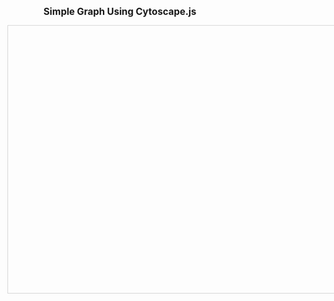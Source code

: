 <!DOCTYPE html>
<html>
<head>
  <title>Cytoscape.js Example</title>
  <script src="https://unpkg.com/cytoscape@3.26.0/dist/cytoscape.min.js"></script>
  <style>
    #cy {
      width: 800px;
      height: 600px;
      border: 1px solid #ccc;
      display: block;
      margin: 0 auto;
    }
  </style>
</head>
<body>

<h2 style="text-align: center;">Simple Graph Using Cytoscape.js</h2>
<div id="cy"></div>

<script>
  const cy = cytoscape({
    container: document.getElementById('cy'),

    elements: [
      // nodes
      { data: { id: 'a', label: 'Node A' } },
      { data: { id: 'b', label: 'Node B' } },
      { data: { id: 'c', label: 'Node C' } },

      // edges
      { data: { id: 'ab', source: 'a', target: 'b', label: 'Edge A-B' } },
      { data: { id: 'bc', source: 'b', target: 'c', label: 'Edge B-C' } }
    ],

    style: [
      {
        selector: 'node',
        style: {
          'label': 'data(label)',
          'background-color': '#0074D9',
          'color': '#fff',
          'text-valign': 'center',
          'text-halign': 'center'
        }
      },
      {
        selector: 'edge',
        style: {
          'label': 'data(label)',
          'width': 3,
          'line-color': '#aaa',
          'target-arrow-color': '#aaa',
          'target-arrow-shape': 'triangle',
          'curve-style': 'bezier'
        }
      }
    ],

    layout: {
      name: 'grid',
      rows: 1
    }
  });
</script>

</body>
</html>